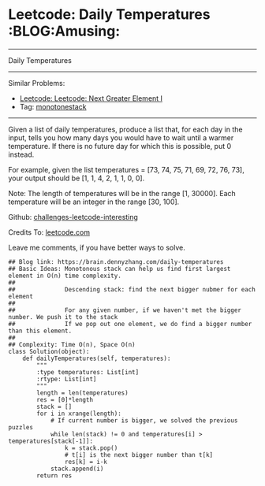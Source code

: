 # Leetcode: Daily Temperatures     :BLOG:Amusing:


---

Daily Temperatures  

---

Similar Problems:  
-   [Leetcode: Leetcode: Next Greater Element I](https://brain.dennyzhang.com/next-greater-element-i)
-   Tag: [monotonestack](https://brain.dennyzhang.com/tag/monotonestack)

---

Given a list of daily temperatures, produce a list that, for each day in the input, tells you how many days you would have to wait until a warmer temperature. If there is no future day for which this is possible, put 0 instead.  

For example, given the list temperatures = [73, 74, 75, 71, 69, 72, 76, 73], your output should be [1, 1, 4, 2, 1, 1, 0, 0].  

Note: The length of temperatures will be in the range [1, 30000]. Each temperature will be an integer in the range [30, 100].  

Github: [challenges-leetcode-interesting](https://github.com/DennyZhang/challenges-leetcode-interesting/tree/master/daily-temperatures)  

Credits To: [leetcode.com](https://leetcode.com/problems/daily-temperatures/description/)  

Leave me comments, if you have better ways to solve.  

    ## Blog link: https://brain.dennyzhang.com/daily-temperatures
    ## Basic Ideas: Monotonous stack can help us find first largest element in O(n) time complexity.
    ##
    ##              Descending stack: find the next bigger nubmer for each element
    ##
    ##              For any given number, if we haven't met the bigger number. We push it to the stack
    ##              If we pop out one element, we do find a bigger number than this element.
    ##
    ## Complexity: Time O(n), Space O(n)
    class Solution(object):
        def dailyTemperatures(self, temperatures):
            """
            :type temperatures: List[int]
            :rtype: List[int]
            """
            length = len(temperatures)
            res = [0]*length
            stack = []
            for i in xrange(length):
                # If current number is bigger, we solved the previous puzzles
                while len(stack) != 0 and temperatures[i] > temperatures[stack[-1]]:
                    k = stack.pop()
                    # t[i] is the next bigger number than t[k]
                    res[k] = i-k
                stack.append(i)
            return res